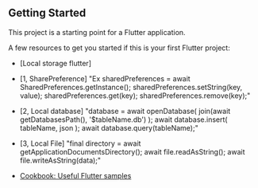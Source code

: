 ## Getting Started

This project is a starting point for a Flutter application.

A few resources to get you started if this is your first Flutter project:

- [Local storage flutter]
- [1, SharePreference]
"Ex sharedPreferences = await SharedPreferences.getInstance();
  sharedPreferences.setString(key, value);
  sharedPreferences.get(key);
  sharedPreferences.remove(key);"

- [2, Local database]
"database = await openDatabase( join(await getDatabasesPath(), '$tableName.db') );
  await database.insert( tableName, json );
  await database.query(tableName);"
- [3, Local File]
"final directory = await getApplicationDocumentsDirectory();
  await file.readAsString();
  await file.writeAsString(data);"
- [Cookbook: Useful Flutter samples](https://docs.flutter.dev/cookbook)


